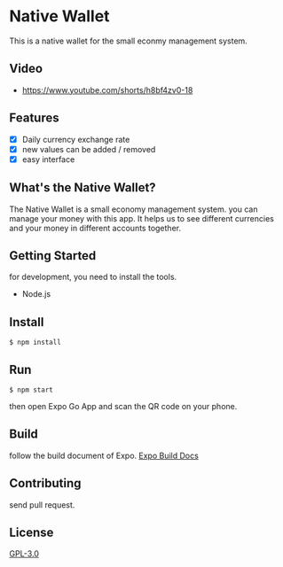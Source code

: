 # Native Wallet

This is a native wallet for the small econmy management system.

## Video
- https://www.youtube.com/shorts/h8bf4zv0-18

## Features
- [x] Daily currency exchange rate
- [x] new values ​​can be added / removed
- [x] easy interface

## What's the Native Wallet?
The Native Wallet is a small economy management system. you can manage your money with this app. It helps us to see different currencies and your money in different accounts together.

## Getting Started
for development, you need to install the tools.

- Node.js

## Install
```
$ npm install
```

## Run
```
$ npm start
```
then open Expo Go App and scan the QR code on your phone.

## Build
follow the build document of Expo. [Expo Build Docs](https://docs.expo.dev/build/setup/)

## Contributing
send pull request.

## License
[GPL-3.0](https://www.gnu.org/licenses/gpl-3.0.html)
